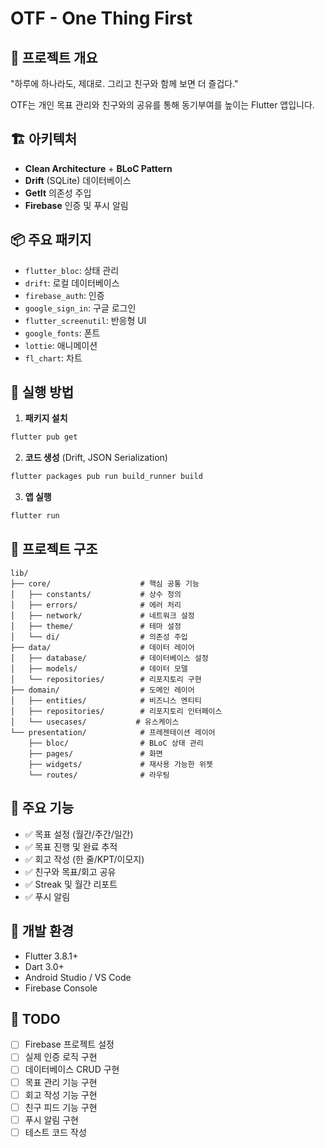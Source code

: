 # OTF - One Thing First

## 📱 프로젝트 개요
"하루에 하나라도, 제대로. 그리고 친구와 함께 보면 더 즐겁다."

OTF는 개인 목표 관리와 친구와의 공유를 통해 동기부여를 높이는 Flutter 앱입니다.

## 🏗️ 아키텍처
- **Clean Architecture** + **BLoC Pattern**
- **Drift** (SQLite) 데이터베이스
- **GetIt** 의존성 주입
- **Firebase** 인증 및 푸시 알림

## 📦 주요 패키지
- `flutter_bloc`: 상태 관리
- `drift`: 로컬 데이터베이스
- `firebase_auth`: 인증
- `google_sign_in`: 구글 로그인
- `flutter_screenutil`: 반응형 UI
- `google_fonts`: 폰트
- `lottie`: 애니메이션
- `fl_chart`: 차트

## 🚀 실행 방법

1. **패키지 설치**
```bash
flutter pub get
```

2. **코드 생성** (Drift, JSON Serialization)
```bash
flutter packages pub run build_runner build
```

3. **앱 실행**
```bash
flutter run
```

## 📁 프로젝트 구조
```
lib/
├── core/                    # 핵심 공통 기능
│   ├── constants/           # 상수 정의
│   ├── errors/              # 에러 처리
│   ├── network/             # 네트워크 설정
│   ├── theme/               # 테마 설정
│   └── di/                  # 의존성 주입
├── data/                    # 데이터 레이어
│   ├── database/            # 데이터베이스 설정
│   ├── models/              # 데이터 모델
│   └── repositories/        # 리포지토리 구현
├── domain/                  # 도메인 레이어
│   ├── entities/            # 비즈니스 엔티티
│   ├── repositories/        # 리포지토리 인터페이스
│   └── usecases/           # 유스케이스
└── presentation/            # 프레젠테이션 레이어
    ├── bloc/                # BLoC 상태 관리
    ├── pages/               # 화면
    ├── widgets/             # 재사용 가능한 위젯
    └── routes/              # 라우팅
```

## 🎯 주요 기능
- ✅ 목표 설정 (월간/주간/일간)
- ✅ 목표 진행 및 완료 추적
- ✅ 회고 작성 (한 줄/KPT/이모지)
- ✅ 친구와 목표/회고 공유
- ✅ Streak 및 월간 리포트
- ✅ 푸시 알림

## 🔧 개발 환경
- Flutter 3.8.1+
- Dart 3.0+
- Android Studio / VS Code
- Firebase Console

## 📝 TODO
- [ ] Firebase 프로젝트 설정
- [ ] 실제 인증 로직 구현
- [ ] 데이터베이스 CRUD 구현
- [ ] 목표 관리 기능 구현
- [ ] 회고 작성 기능 구현
- [ ] 친구 피드 기능 구현
- [ ] 푸시 알림 구현
- [ ] 테스트 코드 작성
